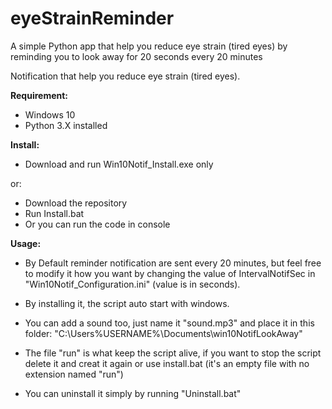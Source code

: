 # eyeStrainReminder
A simple Python app that help you reduce eye strain (tired eyes) by reminding you to look away for 20 seconds every 20 minutes

Notification that help you reduce eye strain (tired eyes).

**Requirement:**
- Windows 10
- Python 3.X installed

**Install:**
- Download and run Win10Notif_Install.exe only

or:
- Download the repository
- Run Install.bat
- Or you can run the code in console

**Usage:**
- By Default reminder notification are sent every 20 minutes, but feel free to modify it how you want by changing the value of IntervalNotifSec in "Win10Notif_Configuration.ini" (value is in seconds).
  
- By installing it, the script auto start with windows.

- You can add a sound too, just name it "sound.mp3" and place it in this folder: "C:\Users\%USERNAME%\Documents\win10NotifLookAway"

- The file "run" is what keep the script alive, if you want to stop the script delete it and creat it again or use install.bat (it's an empty file with no extension named "run")
  
- You can uninstall it simply by running "Uninstall.bat"
